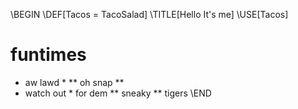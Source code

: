 \BEGIN
\DEF[Tacos = TacoSalad]
\TITLE[Hello It's me]
\USE[Tacos]
# funtimes
* aw lawd *
** oh snap **
* watch out * for dem ** sneaky ** tigers
\END
